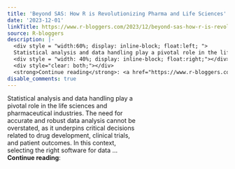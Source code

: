 ```yaml
---
title: 'Beyond SAS: How R is Revolutionizing Pharma and Life Sciences'
date: '2023-12-01'
linkTitle: https://www.r-bloggers.com/2023/12/beyond-sas-how-r-is-revolutionizing-pharma-and-life-sciences/
source: R-bloggers
description: |-
  <div style = "width:60%; display: inline-block; float:left; ">
  Statistical analysis and data handling play a pivotal role in the life sciences and pharmaceutical industries. The need for accurate and robust data analysis cannot be overstated, as it underpins critical decisions related to drug development, clinical trials, and patient outcomes. In this context, selecting the right software for data ...</div>
  <div style = "width: 40%; display: inline-block; float:right;"></div>
  <div style="clear: both;"></div>
  <strong>Continue reading</strong>: <a href="https://www.r-bloggers.com/2023/12/beyond-sas ...
disable_comments: true
---
```

<div style = "width:60%; display: inline-block; float:left; ">
Statistical analysis and data handling play a pivotal role in the life sciences and pharmaceutical industries. The need for accurate and robust data analysis cannot be overstated, as it underpins critical decisions related to drug development, clinical trials, and patient outcomes. In this context, selecting the right software for data ...</div>
<div style = "width: 40%; display: inline-block; float:right;"></div>
<div style="clear: both;"></div>
<strong>Continue reading</strong>: <a href="https://www.r-bloggers.com/2023/12/beyond-sas ...